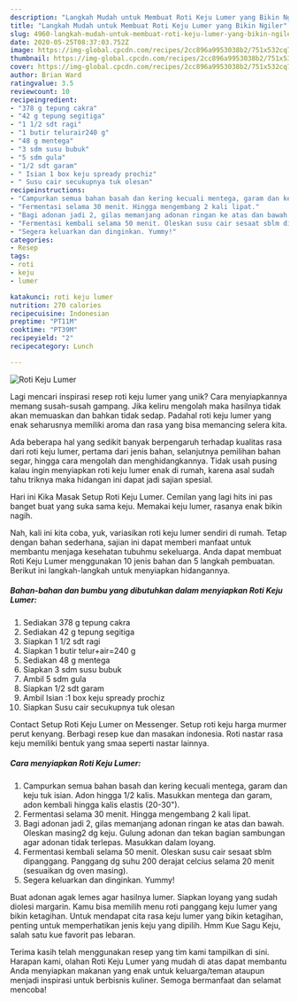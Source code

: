 ```yaml
---
description: "Langkah Mudah untuk Membuat Roti Keju Lumer yang Bikin Ngiler"
title: "Langkah Mudah untuk Membuat Roti Keju Lumer yang Bikin Ngiler"
slug: 4960-langkah-mudah-untuk-membuat-roti-keju-lumer-yang-bikin-ngiler
date: 2020-05-25T08:37:03.752Z
image: https://img-global.cpcdn.com/recipes/2cc896a9953038b2/751x532cq70/roti-keju-lumer-foto-resep-utama.jpg
thumbnail: https://img-global.cpcdn.com/recipes/2cc896a9953038b2/751x532cq70/roti-keju-lumer-foto-resep-utama.jpg
cover: https://img-global.cpcdn.com/recipes/2cc896a9953038b2/751x532cq70/roti-keju-lumer-foto-resep-utama.jpg
author: Brian Ward
ratingvalue: 3.5
reviewcount: 10
recipeingredient:
- "378 g tepung cakra"
- "42 g tepung segitiga"
- "1 1/2 sdt ragi"
- "1 butir telurair240 g"
- "48 g mentega"
- "3 sdm susu bubuk"
- "5 sdm gula"
- "1/2 sdt garam"
- " Isian 1 box keju spready prochiz"
- " Susu cair secukupnya tuk olesan"
recipeinstructions:
- "Campurkan semua bahan basah dan kering kecuali mentega, garam dan keju tuk isian. Adon hingga 1/2 kalis. Masukkan mentega dan garam, adon kembali hingga kalis elastis (20-30&#34;)."
- "Fermentasi selama 30 menit. Hingga mengembang 2 kali lipat."
- "Bagi adonan jadi 2, gilas memanjang adonan ringan ke atas dan bawah. Oleskan masing2 dg keju. Gulung adonan dan tekan bagian sambungan agar adonan tidak terlepas. Masukkan dalam loyang."
- "Fermentasi kembali selama 50 menit. Oleskan susu cair sesaat sblm dipanggang. Panggang dg suhu 200 derajat celcius selama 20 menit (sesuaikan dg oven masing)."
- "Segera keluarkan dan dinginkan. Yummy!"
categories:
- Resep
tags:
- roti
- keju
- lumer

katakunci: roti keju lumer 
nutrition: 270 calories
recipecuisine: Indonesian
preptime: "PT11M"
cooktime: "PT39M"
recipeyield: "2"
recipecategory: Lunch

---
```



![Roti Keju Lumer](https://img-global.cpcdn.com/recipes/2cc896a9953038b2/751x532cq70/roti-keju-lumer-foto-resep-utama.jpg)

Lagi mencari inspirasi resep roti keju lumer yang unik? Cara menyiapkannya memang susah-susah gampang. Jika keliru mengolah maka hasilnya tidak akan memuaskan dan bahkan tidak sedap. Padahal roti keju lumer yang enak seharusnya memiliki aroma dan rasa yang bisa memancing selera kita.

Ada beberapa hal yang sedikit banyak berpengaruh terhadap kualitas rasa dari roti keju lumer, pertama dari jenis bahan, selanjutnya pemilihan bahan segar, hingga cara mengolah dan menghidangkannya. Tidak usah pusing kalau ingin menyiapkan roti keju lumer enak di rumah, karena asal sudah tahu triknya maka hidangan ini dapat jadi sajian spesial.

Hari ini Kika Masak Setup Roti Keju Lumer. Cemilan yang lagi hits ini pas banget buat yang suka sama keju. Memakai keju lumer, rasanya enak bikin nagih.


Nah, kali ini kita coba, yuk, variasikan roti keju lumer sendiri di rumah. Tetap dengan bahan sederhana, sajian ini dapat memberi manfaat untuk membantu menjaga kesehatan tubuhmu sekeluarga. Anda dapat membuat Roti Keju Lumer menggunakan 10 jenis bahan dan 5 langkah pembuatan. Berikut ini langkah-langkah untuk menyiapkan hidangannya.

<!--inarticleads1-->

##### Bahan-bahan dan bumbu yang dibutuhkan dalam menyiapkan Roti Keju Lumer:

1. Sediakan 378 g tepung cakra
1. Sediakan 42 g tepung segitiga
1. Siapkan 1 1/2 sdt ragi
1. Siapkan 1 butir telur+air=240 g
1. Sediakan 48 g mentega
1. Siapkan 3 sdm susu bubuk
1. Ambil 5 sdm gula
1. Siapkan 1/2 sdt garam
1. Ambil  Isian :1 box keju spready prochiz
1. Siapkan  Susu cair secukupnya tuk olesan


Contact Setup Roti Keju Lumer on Messenger. Setup roti keju harga murmer perut kenyang. Berbagi resep kue dan masakan indonesia. Roti nastar rasa keju memiliki bentuk yang smaa seperti nastar lainnya. 

<!--inarticleads2-->

##### Cara menyiapkan Roti Keju Lumer:

1. Campurkan semua bahan basah dan kering kecuali mentega, garam dan keju tuk isian. Adon hingga 1/2 kalis. Masukkan mentega dan garam, adon kembali hingga kalis elastis (20-30&#34;).
1. Fermentasi selama 30 menit. Hingga mengembang 2 kali lipat.
1. Bagi adonan jadi 2, gilas memanjang adonan ringan ke atas dan bawah. Oleskan masing2 dg keju. Gulung adonan dan tekan bagian sambungan agar adonan tidak terlepas. Masukkan dalam loyang.
1. Fermentasi kembali selama 50 menit. Oleskan susu cair sesaat sblm dipanggang. Panggang dg suhu 200 derajat celcius selama 20 menit (sesuaikan dg oven masing).
1. Segera keluarkan dan dinginkan. Yummy!


Buat adonan agak lemes agar hasilnya lumer. Siapkan loyang yang sudah diolesi margarin. Kamu bisa memilih menu roti panggang keju lumer yang bikin ketagihan. Untuk mendapat cita rasa keju lumer yang bikin ketagihan, penting untuk memperhatikan jenis keju yang dipilih. Hmm Kue Sagu Keju, salah satu kue favorit pas lebaran. 

Terima kasih telah menggunakan resep yang tim kami tampilkan di sini. Harapan kami, olahan Roti Keju Lumer yang mudah di atas dapat membantu Anda menyiapkan makanan yang enak untuk keluarga/teman ataupun menjadi inspirasi untuk berbisnis kuliner. Semoga bermanfaat dan selamat mencoba!
